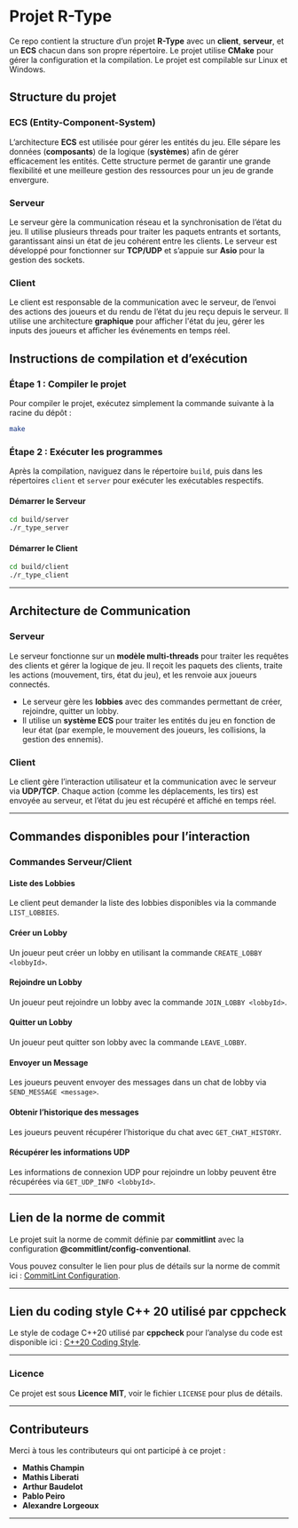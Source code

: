 
# Projet R-Type

Ce repo contient la structure d’un projet **R-Type** avec un **client**, **serveur**, et un **ECS** chacun dans son propre répertoire. Le projet utilise **CMake** pour gérer la configuration et la compilation. Le projet est compilable sur Linux et Windows.

## Structure du projet

### ECS (Entity-Component-System)
L’architecture **ECS** est utilisée pour gérer les entités du jeu. Elle sépare les données (**composants**) de la logique (**systèmes**) afin de gérer efficacement les entités. Cette structure permet de garantir une grande flexibilité et une meilleure gestion des ressources pour un jeu de grande envergure.

### Serveur
Le serveur gère la communication réseau et la synchronisation de l’état du jeu. Il utilise plusieurs threads pour traiter les paquets entrants et sortants, garantissant ainsi un état de jeu cohérent entre les clients. Le serveur est développé pour fonctionner sur **TCP/UDP** et s’appuie sur **Asio** pour la gestion des sockets.

### Client
Le client est responsable de la communication avec le serveur, de l’envoi des actions des joueurs et du rendu de l’état du jeu reçu depuis le serveur. Il utilise une architecture **graphique** pour afficher l'état du jeu, gérer les inputs des joueurs et afficher les événements en temps réel.

## Instructions de compilation et d’exécution

### Étape 1 : Compiler le projet

Pour compiler le projet, exécutez simplement la commande suivante à la racine du dépôt :

```bash
make
```

### Étape 2 : Exécuter les programmes

Après la compilation, naviguez dans le répertoire `build`, puis dans les répertoires `client` et `server` pour exécuter les exécutables respectifs.

#### Démarrer le Serveur

```bash
cd build/server
./r_type_server
```

#### Démarrer le Client

```bash
cd build/client
./r_type_client
``` 

---

## Architecture de Communication

### Serveur
Le serveur fonctionne sur un **modèle multi-threads** pour traiter les requêtes des clients et gérer la logique de jeu. Il reçoit les paquets des clients, traite les actions (mouvement, tirs, état du jeu), et les renvoie aux joueurs connectés. 

- Le serveur gère les **lobbies** avec des commandes permettant de créer, rejoindre, quitter un lobby.
- Il utilise un **système ECS** pour traiter les entités du jeu en fonction de leur état (par exemple, le mouvement des joueurs, les collisions, la gestion des ennemis).

### Client
Le client gère l’interaction utilisateur et la communication avec le serveur via **UDP/TCP**. Chaque action (comme les déplacements, les tirs) est envoyée au serveur, et l’état du jeu est récupéré et affiché en temps réel. 

---

## Commandes disponibles pour l’interaction

### Commandes Serveur/Client

#### Liste des Lobbies
Le client peut demander la liste des lobbies disponibles via la commande `LIST_LOBBIES`.

#### Créer un Lobby
Un joueur peut créer un lobby en utilisant la commande `CREATE_LOBBY <lobbyId>`.

#### Rejoindre un Lobby
Un joueur peut rejoindre un lobby avec la commande `JOIN_LOBBY <lobbyId>`.

#### Quitter un Lobby
Un joueur peut quitter son lobby avec la commande `LEAVE_LOBBY`.

#### Envoyer un Message
Les joueurs peuvent envoyer des messages dans un chat de lobby via `SEND_MESSAGE <message>`.

#### Obtenir l’historique des messages
Les joueurs peuvent récupérer l’historique du chat avec `GET_CHAT_HISTORY`.

#### Récupérer les informations UDP
Les informations de connexion UDP pour rejoindre un lobby peuvent être récupérées via `GET_UDP_INFO <lobbyId>`.

---

## Lien de la norme de commit

Le projet suit la norme de commit définie par **commitlint** avec la configuration **@commitlint/config-conventional**.

Vous pouvez consulter le lien pour plus de détails sur la norme de commit ici : [CommitLint Configuration](https://www.npmjs.com/package/@commitlint/config-conventional).

---

## Lien du coding style C++ 20 utilisé par cppcheck

Le style de codage C++20 utilisé par **cppcheck** pour l’analyse du code est disponible ici : [C++20 Coding Style](https://github.com/danmar/cppcheck/blob/main/man/manual.md).

---

### Licence

Ce projet est sous **Licence MIT**, voir le fichier `LICENSE` pour plus de détails.

---

## Contributeurs

Merci à tous les contributeurs qui ont participé à ce projet :

- **Mathis Champin**
- **Mathis Liberati**
- **Arthur Baudelot**
- **Pablo Peiro**
- **Alexandre Lorgeoux**

---
